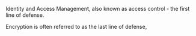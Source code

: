 Identity and Access Management, also known as access control - the first line of defense.

Encryption is often referred to as the last line of defense,
